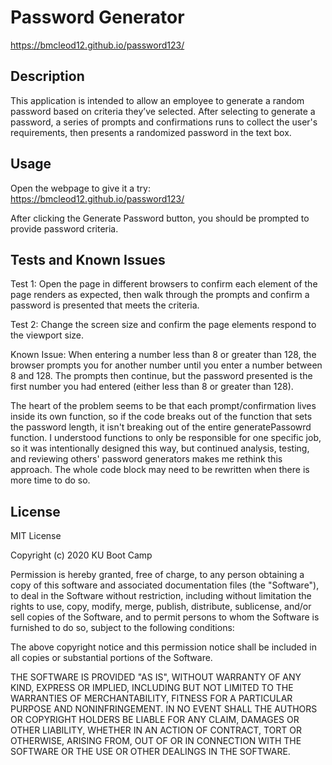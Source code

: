# Password Generator
https://bmcleod12.github.io/password123/

## Description

This application is intended to allow an employee to generate a random password based on criteria they’ve selected. After selecting to generate a password, a series of prompts and confirmations runs to collect the user's requirements, then presents a randomized password in the text box.

## Usage 

Open the webpage to give it a try: https://bmcleod12.github.io/password123/

After clicking the Generate Password button, you should be prompted to provide password criteria.

## Tests and Known Issues

Test 1:
Open the page in different browsers to confirm each element of the page renders as expected, then walk through the prompts and confirm a password is presented that meets the criteria.

Test 2:
Change the screen size and confirm the page elements respond to the viewport size.

Known Issue:
When entering a number less than 8 or greater than 128, the browser prompts you for another number until you enter a number between 8 and 128. The prompts then continue, but the password presented is the first number you had entered (either less than 8 or greater than 128).

The heart of the problem seems to be that each prompt/confirmation lives inside its own function, so if the code breaks out of the function that sets the password length, it isn't breaking out of the entire generatePassowrd function. I understood functions to only be responsible for one specific job, so it was intentionally designed this way, but continued analysis, testing, and reviewing others' password generators makes me rethink this approach. The whole code block may need to be rewritten when there is more time to do so.

## License

MIT License

Copyright (c) 2020 KU Boot Camp

Permission is hereby granted, free of charge, to any person obtaining a copy
of this software and associated documentation files (the "Software"), to deal
in the Software without restriction, including without limitation the rights
to use, copy, modify, merge, publish, distribute, sublicense, and/or sell
copies of the Software, and to permit persons to whom the Software is
furnished to do so, subject to the following conditions:

The above copyright notice and this permission notice shall be included in all
copies or substantial portions of the Software.

THE SOFTWARE IS PROVIDED "AS IS", WITHOUT WARRANTY OF ANY KIND, EXPRESS OR
IMPLIED, INCLUDING BUT NOT LIMITED TO THE WARRANTIES OF MERCHANTABILITY,
FITNESS FOR A PARTICULAR PURPOSE AND NONINFRINGEMENT. IN NO EVENT SHALL THE
AUTHORS OR COPYRIGHT HOLDERS BE LIABLE FOR ANY CLAIM, DAMAGES OR OTHER
LIABILITY, WHETHER IN AN ACTION OF CONTRACT, TORT OR OTHERWISE, ARISING FROM,
OUT OF OR IN CONNECTION WITH THE SOFTWARE OR THE USE OR OTHER DEALINGS IN THE
SOFTWARE.